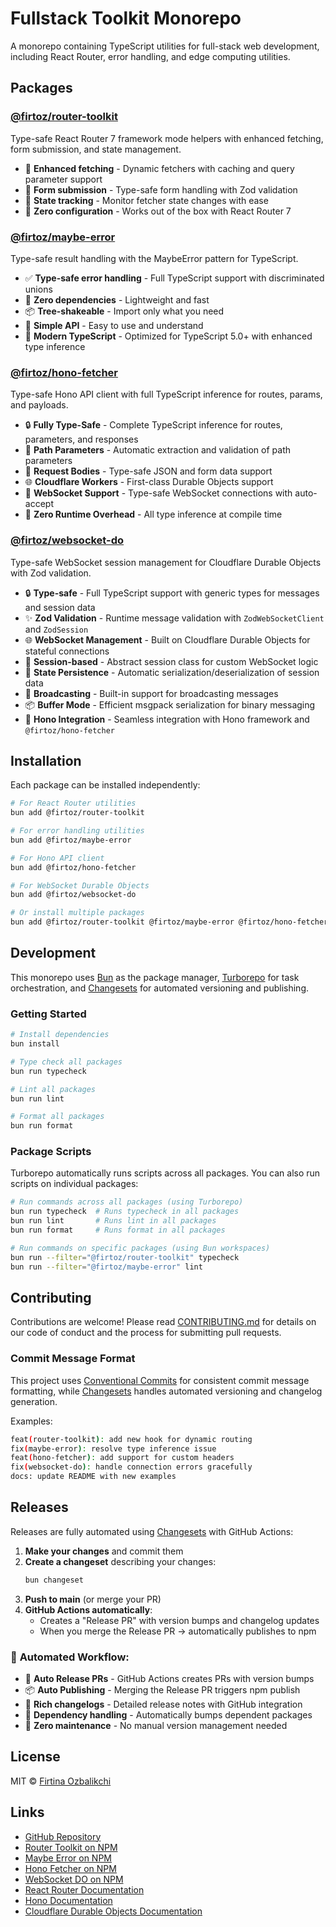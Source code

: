 # Fullstack Toolkit Monorepo

A monorepo containing TypeScript utilities for full-stack web development, including React Router, error handling, and edge computing utilities.

## Packages

### [@firtoz/router-toolkit](./packages/router-toolkit)

Type-safe React Router 7 framework mode helpers with enhanced fetching, form submission, and state management.

- 🚀 **Enhanced fetching** - Dynamic fetchers with caching and query parameter support
- 📝 **Form submission** - Type-safe form handling with Zod validation
- 🔄 **State tracking** - Monitor fetcher state changes with ease
- 🎯 **Zero configuration** - Works out of the box with React Router 7

### [@firtoz/maybe-error](./packages/maybe-error)

Type-safe result handling with the MaybeError pattern for TypeScript.

- ✅ **Type-safe error handling** - Full TypeScript support with discriminated unions
- 🚀 **Zero dependencies** - Lightweight and fast
- 📦 **Tree-shakeable** - Import only what you need
- 🎯 **Simple API** - Easy to use and understand
- 🔧 **Modern TypeScript** - Optimized for TypeScript 5.0+ with enhanced type inference

### [@firtoz/hono-fetcher](./packages/hono-fetcher)

Type-safe Hono API client with full TypeScript inference for routes, params, and payloads.

- 🔒 **Fully Type-Safe** - Complete TypeScript inference for routes, parameters, and responses
- 🎯 **Path Parameters** - Automatic extraction and validation of path parameters
- 📝 **Request Bodies** - Type-safe JSON and form data support
- 🌐 **Cloudflare Workers** - First-class Durable Objects support
- 🔌 **WebSocket Support** - Type-safe WebSocket connections with auto-accept
- 🚀 **Zero Runtime Overhead** - All type inference at compile time

### [@firtoz/websocket-do](./packages/websocket-do)

Type-safe WebSocket session management for Cloudflare Durable Objects with Zod validation.

- 🔒 **Type-safe** - Full TypeScript support with generic types for messages and session data
- ✨ **Zod Validation** - Runtime message validation with `ZodWebSocketClient` and `ZodSession`
- 🌐 **WebSocket Management** - Built on Cloudflare Durable Objects for stateful connections
- 🎯 **Session-based** - Abstract session class for custom WebSocket logic
- 🔄 **State Persistence** - Automatic serialization/deserialization of session data
- 📡 **Broadcasting** - Built-in support for broadcasting messages
- 📦 **Buffer Mode** - Efficient msgpack serialization for binary messaging
- 🚀 **Hono Integration** - Seamless integration with Hono framework and `@firtoz/hono-fetcher`

## Installation

Each package can be installed independently:

```bash
# For React Router utilities
bun add @firtoz/router-toolkit

# For error handling utilities
bun add @firtoz/maybe-error

# For Hono API client
bun add @firtoz/hono-fetcher

# For WebSocket Durable Objects
bun add @firtoz/websocket-do

# Or install multiple packages
bun add @firtoz/router-toolkit @firtoz/maybe-error @firtoz/hono-fetcher @firtoz/websocket-do
```

## Development

This monorepo uses [Bun](https://bun.sh/) as the package manager, [Turborepo](https://turbo.build/) for task orchestration, and [Changesets](https://github.com/changesets/changesets) for automated versioning and publishing.

### Getting Started

```bash
# Install dependencies
bun install

# Type check all packages
bun run typecheck

# Lint all packages
bun run lint

# Format all packages
bun run format
```

### Package Scripts

Turborepo automatically runs scripts across all packages. You can also run scripts on individual packages:

```bash
# Run commands across all packages (using Turborepo)
bun run typecheck  # Runs typecheck in all packages
bun run lint       # Runs lint in all packages
bun run format     # Runs format in all packages

# Run commands on specific packages (using Bun workspaces)
bun run --filter="@firtoz/router-toolkit" typecheck
bun run --filter="@firtoz/maybe-error" lint
```

## Contributing

Contributions are welcome! Please read [CONTRIBUTING.md](./CONTRIBUTING.md) for details on our code of conduct and the process for submitting pull requests.

### Commit Message Format

This project uses [Conventional Commits](https://www.conventionalcommits.org/) for consistent commit message formatting, while [Changesets](https://github.com/changesets/changesets) handles automated versioning and changelog generation.

Examples:
```bash
feat(router-toolkit): add new hook for dynamic routing
fix(maybe-error): resolve type inference issue
feat(hono-fetcher): add support for custom headers
fix(websocket-do): handle connection errors gracefully
docs: update README with new examples
```

## Releases

Releases are fully automated using [Changesets](https://github.com/changesets/changesets) with GitHub Actions:

1. **Make your changes** and commit them
2. **Create a changeset** describing your changes:
   ```bash
   bun changeset
   ```
3. **Push to main** (or merge your PR)
4. **GitHub Actions automatically**:
   - Creates a "Release PR" with version bumps and changelog updates
   - When you merge the Release PR → automatically publishes to npm

### 🤖 **Automated Workflow:**
- 🔄 **Auto Release PRs** - GitHub Actions creates PRs with version bumps
- 📦 **Auto Publishing** - Merging the Release PR triggers npm publish
- 📝 **Rich changelogs** - Detailed release notes with GitHub integration
- 🔗 **Dependency handling** - Automatically bumps dependent packages
- 🎯 **Zero maintenance** - No manual version management needed

## License

MIT © [Firtina Ozbalikchi](https://github.com/firtoz)

## Links

- [GitHub Repository](https://github.com/firtoz/fullstack-toolkit)
- [Router Toolkit on NPM](https://npmjs.com/package/@firtoz/router-toolkit)
- [Maybe Error on NPM](https://npmjs.com/package/@firtoz/maybe-error)
- [Hono Fetcher on NPM](https://npmjs.com/package/@firtoz/hono-fetcher)
- [WebSocket DO on NPM](https://npmjs.com/package/@firtoz/websocket-do)
- [React Router Documentation](https://reactrouter.com)
- [Hono Documentation](https://hono.dev)
- [Cloudflare Durable Objects Documentation](https://developers.cloudflare.com/durable-objects) 